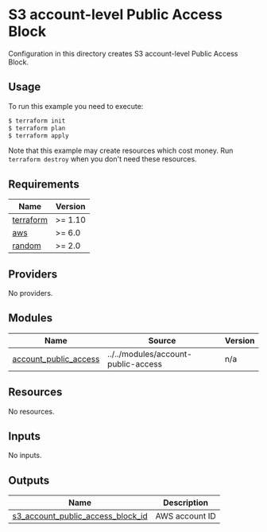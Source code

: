 # S3 account-level Public Access Block

Configuration in this directory creates S3 account-level Public Access Block.

## Usage

To run this example you need to execute:

```bash
$ terraform init
$ terraform plan
$ terraform apply
```

Note that this example may create resources which cost money. Run `terraform destroy` when you don't need these resources.

<!-- BEGIN_TF_DOCS -->
## Requirements

| Name | Version |
|------|---------|
| <a name="requirement_terraform"></a> [terraform](#requirement\_terraform) | >= 1.10 |
| <a name="requirement_aws"></a> [aws](#requirement\_aws) | >= 6.0 |
| <a name="requirement_random"></a> [random](#requirement\_random) | >= 2.0 |

## Providers

No providers.

## Modules

| Name | Source | Version |
|------|--------|---------|
| <a name="module_account_public_access"></a> [account\_public\_access](#module\_account\_public\_access) | ../../modules/account-public-access | n/a |

## Resources

No resources.

## Inputs

No inputs.

## Outputs

| Name | Description |
|------|-------------|
| <a name="output_s3_account_public_access_block_id"></a> [s3\_account\_public\_access\_block\_id](#output\_s3\_account\_public\_access\_block\_id) | AWS account ID |
<!-- END_TF_DOCS -->
